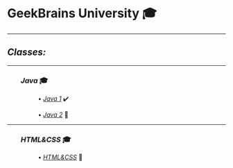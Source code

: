# GeekBrains University :mortar_board:
___

## *Classes:*

---

### &nbsp; &nbsp; &nbsp; &nbsp; *Java* :mortar_board:

&nbsp; &nbsp; &nbsp; &nbsp; &nbsp; &nbsp; &nbsp; &nbsp; &nbsp; • *[Java 1](src/main/java/Java1/)* :heavy_check_mark:

&nbsp; &nbsp; &nbsp; &nbsp; &nbsp; &nbsp; &nbsp; &nbsp; &nbsp; • *[Java 2](src/main/java/Java2/)* :bullettrain_side:

---

### &nbsp; &nbsp; &nbsp; &nbsp; *HTML&CSS* :mortar_board:

&nbsp; &nbsp; &nbsp; &nbsp; &nbsp; &nbsp; &nbsp; &nbsp; &nbsp; • *[HTML&CSS](HTML&CSS/)* :bullettrain_side:


